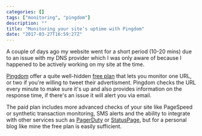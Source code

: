 ```yaml
---
categories: []
tags: ["monitoring", "pingdom"]
description: ""
title: "Monitoring your site’s uptime with Pingdom"
date: "2017-03-27T16:59:27Z"
---
```


A couple of days ago my website went for a short period (10-20 mins) due to an issue with my DNS provider which I was only aware of because I happened to be actively working on my site at the time.

[Pingdom](https://www.pingdom.com) offer a quite well-hidden [free plan](https://www.pingdom.com/free) that lets you monitor one URL, or two if you're willing to tweet their advertisment. Pingdom checks the URL every minute to make sure it's up and also provides information on the response time, if there's an issue it will alert you via email. 

The paid plan includes more advanced checks of your site like PageSpeed or synthetic transaction monitoring, SMS alerts and the ability to integrate with other services such as [PagerDuty](http://pagerduty.com) or [StatusPage](http://statuspage.io/), but for a personal blog like mine the free plan is easily sufficient.
